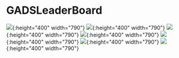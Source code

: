 # GADSLeaderBoard
![](images/one.jpeg){:height="400" width="790"}
![](images/two.jpeg){:height="400" width="790"}
![](images/three.jpeg){:height="400" width="790"}
![](images/four.jpeg){:height="400" width="790"}
![](images/five.jpeg){:height="400" width="790"}
![](images/six.jpeg){:height="400" width="790"}
![](images/seven.jpeg){:height="400" width="790"}
